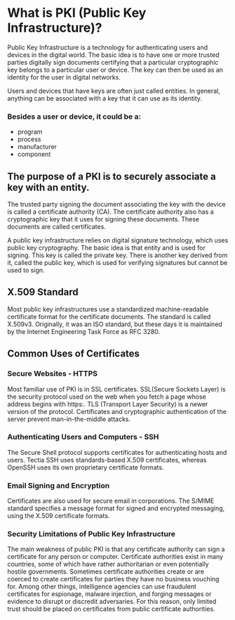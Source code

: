 # What is PKI (Public Key Infrastructure)?

Public Key Infrastructure is a technology for authenticating users and devices in the digital world. The basic idea is to have one or more trusted parties digitally sign documents certifying that a particular
cryptographic key belongs to a particular user or device. The key can then be used as an identity for the user in digital networks.

Users and devices that have keys are often just called entities. In general, anything can be associated with a key that it can use as its identity.
### Besides a user or device, it could be a:
* program
* process
* manufacturer
* component

## The purpose of a PKI is to securely associate a key with an entity.

The trusted party signing the document associating the key with the device is called a certificate authority (CA). The certificate authority also has a cryptographic key that it uses for signing these documents.
These documents are called certificates.

A public key infrastructure relies on digital signature technology, which uses public key cryptography. The basic idea is that entity and is used for signing. This key is called the private key.
There is another key derived from it, called the public key, which is used for verifying signatures but cannot be used to sign.

## X.509 Standard
Most public key infrastructures use a standardized machine-readable certificate format for the certificate documents. The standard is called X.509v3. Originally, it was an ISO standard, but these days it is maintained by the Internet Engineering Task Force as RFC 3280.

## Common Uses of Certificates
### Secure Websites - HTTPS
Most familiar use of PKI is in SSL certificates. SSL(Secure Sockets Layer) is the security protocol used on the web when you fetch a page whose address begins with https:. TLS (Transport Layer Security) is a newer version of the protocol.
Certificates and cryptographic authentication of the server prevent man-in-the-middle attacks.

### Authenticating Users and Computers - SSH
The Secure Shell protocol supports certificates for authenticating hosts and users. Tectia SSH uses standards-based X.509 certificates, whereas OpenSSH uses its own proprietary certificate formats.

### Email Signing and Encryption
Certificates are also used for secure email in corporations. The S/MIME standard specifies a message format for signed and encrypted messaging, using the X.509 certificate formats.

### Security Limitations of Public Key Infrastructure
The main weakness of public PKI is that any certificate authority can sign a certificate for any person or computer. Certificate authorities exist in many countries, some of which have rather authoritarian or even potentially hostile governments. 
Sometimes certificate authorities create or are coerced to create certificates for parties they have no business vouching for. Among other things, intelligence agencies can use fraudulent certificates for espionage, malware injection, and forging messages or evidence to disrupt or discredit adversaries. For this reason, only limited trust should be placed on certificates from public certificate authorities.